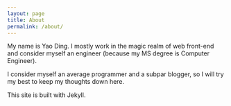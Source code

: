 ```yaml
---
layout: page
title: About
permalink: /about/
---
```


My name is Yao Ding. I mostly work in the magic realm of web front-end and consider myself an engineer (because my MS degree is Computer Engineer). 

I consider myself an average programmer and a subpar blogger, so I will try my best to keep my thoughts down here.

This site is built with Jekyll.
